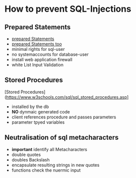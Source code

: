 # How to prevent SQL-Injections

## Prepared Statements
* [prepared Statements](http://tutorials.jenkov.com/jdbc/preparedstatement.html)
* [prepared Statements too](https://www.javatpoint.com/java-jdbc)
* minimal rights for sql-user
* no systemaccounts for database-user
* install web application firewall
* white List Input Validation

## Stored Procedures
[Stored Procedures](https://www.w3schools.com/sql/sql_stored_procedures.asp]
* installed by the db
* **NO** dynmaic generated code
* client references procedure and passes parameters
* parameter tpyed variables


## Neutralisation of sql metacharacters
* **important** identify all Metacharacters
* double quotes
* doubles Backslash
* encapsulate resulting strings in new quotes
* functions check the nuermic input
